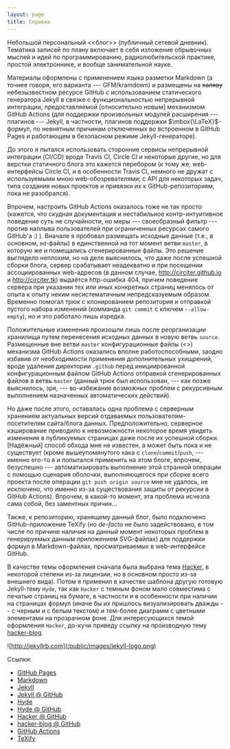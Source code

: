 ```yaml
---
layout: page
title: Справка
---
```


Небольшой персональный <<блог>> (публичный сетевой дневник). Тематика записей
по плану включает в себя изложение обрывочных мыслей и идей
по программированию, радиолюбительской практике, простой электроннике,
и вообще занимательной науке.

Материалы оформлены с применением языка разметки Markdown (а точнее говоря, его варианта ---
GFM/kramdown) и размещены на <s>халяву</s> небезызвестном ресурсе GitHub с использованием статического
генератора Jekyll в связке с функциональностью непрерывной интеграции, предоставляемой
[относительно новым] механизмом GitHub Actions (для поддержки произвольных модулей расширения ---
плагинов --- Jekyll, в частности, плагинов поддержки $\mbox{\LaTeX}$-формул, по невнятным причинам
отключенных во встроенном в GitHub Pages и работающем в безопасном режиме Jekyll-генераторе).

До этого я пытался использовать сторонние сервисы непрерывной интеграции
(CI/CD) вроде Travis CI, Circle CI и некоторые другие, но для верстки статичного блога
это кажется перебором (к тому же, web-интерфейсы Circle CI, и в особенности Travis CI,
немного не дружат с используемыми мною web-обозревателями; с API для некоторых задач, типа
создания новых проектов и привязки их к GitHub-репозиториям, пока
не разобрался).

Впрочем, настроить GitHub Actions оказалось тоже не так просто (кажется, что скудная
документация и нестабильное контр-интуитивное поведение суть не случайности, но меры
--- своеобразный фильтр --- против наплыва пользователей при ограниченных ресурсах
самого GitHub'а :) ). Вначале я пробовал размещать исходные данные (т.е., в основном,
`md`-файлы) в единственной на тот момент ветви `master`, в которую же и помещались
сгенерированные файлы. Это решение выглядело неплохим, но на деле выяснилось, что
даже после успешной сборки блога, сервер срабатывает неадекватно и при посещении
ассоциированных web-адресов (в данном случае, <http://circiter.github.io>
и <http://circiter.tk>) выдаётся http-ошибка 404, причем поведение сервера
при указании тех или иных конкретных страниц менялось от опыта к опыту неким
несистематичным непредсказуемым образом. Временно помогал трюк с клонированием
репозитория и отправкой пустого набора изменений (комманда `git commit` с ключем
`--allow-empty`), но и это работало лишь изредка.

Положительные изменения произошли лишь после реорганизации хранилища путем перенесения
исходных данных в новую ветвь `source`. Размещенные вне ветви `master` конфигурационные файлы
(<<workflows>>) механизма GitHub Actions оказались вполне работоспособными, заодно избавив от
необходимости применения дополнительных ухищрений, вроде удаления директории `.github` перед
инициированной конфигурационным файлом GitHub Actions отправкой сгенерированных файлов в
ветвь `master` (данный трюк был использован, --- как позже выяснилось, зря, --- во-избежание
возможных проблем с рекурсивным выполнением назначенных автоматических действий).

Но даже после этого, оставалась одна проблема с серверным хранением
актуальных версий отдаваемых пользователям-посетителям сайта/блога данных. Предположительно, серверное
кэширование приводило к невозможности некоторое время увидеть изменения в публикуемых
страницах даже после их успешной сборки. [Надёжный] способ обхода мне не известен, а может быть
пока и не существует (кроме вышеупомянутого хака с `clone`/`commit`/`push`, --- именно его-то я и
попытался применить на этом блоге, впрочем, безуспешно --- автоматизировать выполнение этой
странной операции с помощью сценария оболочки, выполняющегося при сборке всего проекта
после операции `git push origin source` мне не удалось, не исключено, что именно из-за
существования защиты от рекурсии в GitHub Actions). Впрочем, в какой-то момент, эта проблема исчезла
сама собой, без заментных причин...

Также, к репозиторию, хранящему данный блог, было подключено GitHub-приложение TeXify (но <i>de-facto</i>
не было задействовано, в том числе по причине наличия на данный момент некоторых
проблем в генерируемых данным приложением SVG-файлах) для поддержки формул в Markdown-файлах,
просматриваемых в web-интерфейсе GitHub.

В качестве темы оформления сначала была выбрана тема [Hacker][hacker-theme], в некоторой степени из-за лицензии, но в основном
просто из-за внешнего вида). Потом я применил в качестве шаблона другую готовую Jekyll-тему `Hyde`,
так как `Hacker` с темным фоном мало совместима с печатью страниц на бумаге, в частности и в особенности
при наличии на страницах формул (иначе бы их пришлось визуализировать дважды -- с черным и с белым текстом) и
тем-более диаграмм с цветными элементами на прозрачном фоне. Для интересующихся темой оформления `Hacker`,
до-кучи приведу ссылку на производную тему [hacker-blog][hacker-blog-theme].

![http://jekyllrb.com](/public/images/jekyll-logo.png)

Ссылки:
- [GitHub Pages](https://pages.github.com)
- [Markdown](http://daringfireball.net/projects/markdown)
- [Jekyll](http://jekyllrb.com)
- [Jekyll @ GitHub](https://github.com/jekyll/jekyll)
- [Hyde](http://hyde.getpoole.com)
- [Hyde @ GitHub](https://github.com/poole/hyde)
- [Hacker @ GitHub][hacker-theme]
- [hacker-blog @ GitHub][hacker-blog-theme]
- [GitHub Actions](https://github.com/features/actions)
- [TeXify](https://github.com/apps/texify)

[hacker-theme]: https://github.com/pages-themes/hacker
[hacker-blog-theme]: https://github.com/ashishchaudhary/hacker-blog

